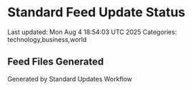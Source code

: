 # Standard Feed Update Status
Last updated: Mon Aug  4 18:54:03 UTC 2025
Categories: technology,business,world

## Feed Files Generated

Generated by Standard Updates Workflow
